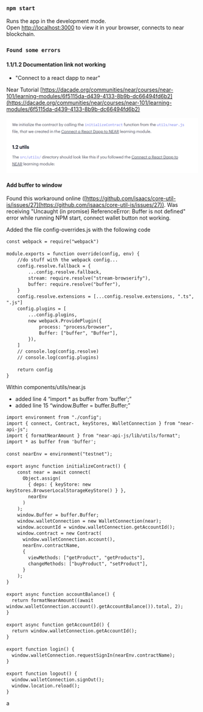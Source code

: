 ### `npm start`

Runs the app in the development mode.\
Open [http://localhost:3000](http://localhost:3000) to view it in your browser, connects to near blockchain.


### `Found some errors`


#### 1.1/1.2 Documentation link not working
- "Connect to a react dapp to near"

Near Tutorial [https://dacade.org/communities/near/courses/near-101/learning-modules/6f5115da-d439-4133-8b9b-dc66494fd6b2](https://dacade.org/communities/near/courses/near-101/learning-modules/6f5115da-d439-4133-8b9b-dc66494fd6b2)


![SS of Doc](./Untitled.png)



#### Add buffer to window


Found this workaround online ([https://github.com/isaacs/core-util-is/issues/27](https://github.com/isaacs/core-util-is/issues/27)). Was receiving "Uncaught (in promise) ReferenceError: Buffer is not defined" error while running NPM start, connect wallet button not working.

Added the file config-overrides.js with the following code

```tsx
const webpack = require("webpack")

module.exports = function override(config, env) {
    //do stuff with the webpack config...
    config.resolve.fallback = {
        ...config.resolve.fallback,
        stream: require.resolve("stream-browserify"),
        buffer: require.resolve("buffer"),
    }
    config.resolve.extensions = [...config.resolve.extensions, ".ts", ".js"]
    config.plugins = [
        ...config.plugins,
        new webpack.ProvidePlugin({
            process: "process/browser",
            Buffer: ["buffer", "Buffer"],
        }),
    ]
    // console.log(config.resolve)
    // console.log(config.plugins)

    return config
}
```

Within components/utils/near.js 

- added line 4 “import * as buffer from 'buffer';”
- added line 15 “window.Buffer = buffer.Buffer;”

```tsx
import environment from "./config";
import { connect, Contract, keyStores, WalletConnection } from "near-api-js";
import { formatNearAmount } from "near-api-js/lib/utils/format";
import * as buffer from 'buffer';

const nearEnv = environment("testnet");

export async function initializeContract() {
    const near = await connect(
      Object.assign(
        { deps: { keyStore: new keyStores.BrowserLocalStorageKeyStore() } },
        nearEnv
      )
    );
    window.Buffer = buffer.Buffer;
    window.walletConnection = new WalletConnection(near);
    window.accountId = window.walletConnection.getAccountId();
    window.contract = new Contract(
      window.walletConnection.account(),
      nearEnv.contractName,
      {
        viewMethods: ["getProduct", "getProducts"],
        changeMethods: ["buyProduct", "setProduct"],
      }
    );
}

export async function accountBalance() {
  return formatNearAmount((await window.walletConnection.account().getAccountBalance()).total, 2);
}

export async function getAccountId() {
  return window.walletConnection.getAccountId();
}

export function login() {
  window.walletConnection.requestSignIn(nearEnv.contractName);
}

export function logout() {
  window.walletConnection.signOut();
  window.location.reload();
}
```

a




